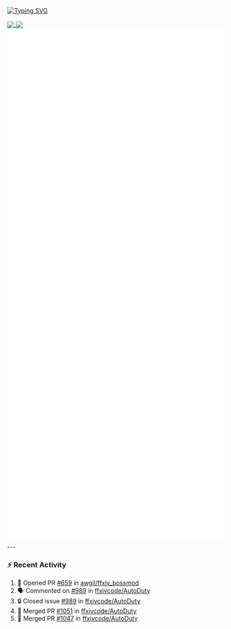 [![Typing SVG](https://readme-typing-svg.demolab.com?font=Fira+Code&duration=1000&pause=1000&multiline=true&repeat=false&width=435&lines=Simon+Latusek+%7C+Gameplay+Engineer)](https://git.io/typing-svg)

<a href="https://github.com/anuraghazra/github-readme-stats">
  <img height=200 align="center" src="https://github-readme-stats.vercel.app/api?username=erdelf&theme=radical" />
</a>
<a href="https://github.com/anuraghazra/convoychat">
  <img height=200 align="center" src="https://streak-stats.demolab.com?user=erdelf&theme=radical&mode=weekly" />
</a>

<picture>
  <img src="/github-metrics.svg" alt="Metrics">
</picture>

<picture>
  <img src="/github-metrics-achievements.svg" alt="Achievements">
</picture>
---

### :zap: Recent Activity
<!--START_SECTION:activity-->
1. 💪 Opened PR [#659](https://github.com/awgil/ffxiv_bossmod/pull/659) in [awgil/ffxiv_bossmod](https://github.com/awgil/ffxiv_bossmod)
2. 🗣 Commented on [#989](https://github.com/ffxivcode/AutoDuty/issues/989#issuecomment-3134676754) in [ffxivcode/AutoDuty](https://github.com/ffxivcode/AutoDuty)
3. 🔒 Closed issue [#989](https://github.com/ffxivcode/AutoDuty/issues/989) in [ffxivcode/AutoDuty](https://github.com/ffxivcode/AutoDuty)
4. 🎉 Merged PR [#1051](https://github.com/ffxivcode/AutoDuty/pull/1051) in [ffxivcode/AutoDuty](https://github.com/ffxivcode/AutoDuty)
5. 🎉 Merged PR [#1047](https://github.com/ffxivcode/AutoDuty/pull/1047) in [ffxivcode/AutoDuty](https://github.com/ffxivcode/AutoDuty)
<!--END_SECTION:activity-->

<!--
**erdelf/erdelf** is a ✨ _special_ ✨ repository because its `README.md` (this file) appears on your GitHub profile.

Here are some ideas to get you started:

- 🔭 I’m currently working on ...
- 🌱 I’m currently learning ...
- 👯 I’m looking to collaborate on ...
- 🤔 I’m looking for help with ...
- 💬 Ask me about ...
- 📫 How to reach me: ...
- 😄 Pronouns: ...
- ⚡ Fun fact: ...
-->
